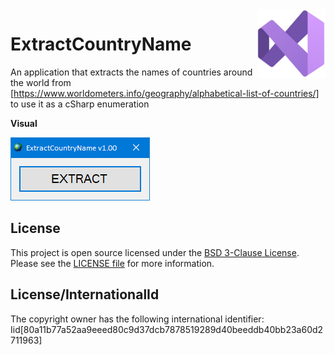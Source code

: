 <img src="/images/icon.png" align="right" height="110"/>

# ExtractCountryName

An application that extracts the names of countries around the world
from [https://www.worldometers.info/geography/alphabetical-list-of-countries/]
to use it as a cSharp enumeration

**Visual**

![ExtractCountryName output](images/visual.png)

## License

This project is open source licensed under the [BSD 3-Clause License](https://opensource.org/license/bsd-3-clause/). Please see the [LICENSE file](/LICENSE.txt) for more information.

## License/InternationalId

The copyright owner has the following international identifier: Iid[80a11b77a52aa9eeed80c9d37dcb7878519289d40beeddb40bb23a60d2711963]
